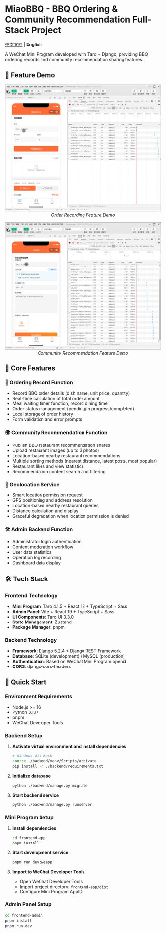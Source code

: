 # MiaoBBQ - BBQ Ordering & Community Recommendation Full-Stack Project

[中文文档](README.md) | **English**

A WeChat Mini Program developed with Taro + Django, providing BBQ ordering records and community recommendation sharing features.

## 📱 Feature Demo

<div align="center">
  <img src=".assets/images/order-page.gif" alt="Order recording feature demo" width="600"/>
  <br>
  <em>Order Recording Feature Demo</em>
  <br><br>
  <img src=".assets/images/community-page.gif" alt="Community recommendation feature demo" width="600"/>
  <br>
  <em>Community Recommendation Feature Demo</em>
</div>

## 🍖 Core Features

### 📝 Ordering Record Function
- Record BBQ order details (dish name, unit price, quantity)
- Real-time calculation of total order amount
- Meal waiting timer function, record dining time
- Order status management (pending/in progress/completed)
- Local storage of order history
- Form validation and error prompts

### 🌍 Community Recommendation Function  
- Publish BBQ restaurant recommendation shares
- Upload restaurant images (up to 3 photos)
- Location-based nearby restaurant recommendations
- Multiple sorting methods (nearest distance, latest posts, most popular)
- Restaurant likes and view statistics
- Recommendation content search and filtering

### 📍 Geolocation Service
- Smart location permission request
- GPS positioning and address resolution
- Location-based nearby restaurant queries
- Distance calculation and display
- Graceful degradation when location permission is denied

### 🛠 Admin Backend Function
- Administrator login authentication
- Content moderation workflow
- User data statistics
- Operation log recording
- Dashboard data display

## 🛠 Tech Stack

### Frontend Technology
- **Mini Program**: Taro 4.1.5 + React 18 + TypeScript + Sass
- **Admin Panel**: Vite + React 19 + TypeScript + Sass
- **UI Components**: Taro UI 3.3.0
- **State Management**: Zustand
- **Package Manager**: pnpm

### Backend Technology  
- **Framework**: Django 5.2.4 + Django REST Framework
- **Database**: SQLite (development) / MySQL (production)
- **Authentication**: Based on WeChat Mini Program openid
- **CORS**: django-cors-headers

## 🚀 Quick Start

### Environment Requirements
- Node.js >= 16
- Python 3.10+
- pnpm
- WeChat Developer Tools

### Backend Setup

1. **Activate virtual environment and install dependencies**
   ```bash
   # Windows Git Bash
   source ./backend/venv/Scripts/activate
   pip install -r ./backend/requirements.txt
   ```

2. **Initialize database**
   ```bash
   python ./backend/manage.py migrate
   ```

3. **Start backend service**
   ```bash
   python ./backend/manage.py runserver
   ```

### Mini Program Setup

1. **Install dependencies**
   ```bash
   cd frontend-app
   pnpm install
   ```

2. **Start development service**
   ```bash
   pnpm run dev:weapp
   ```

3. **Import to WeChat Developer Tools**
   - Open WeChat Developer Tools
   - Import project directory: `frontend-app/dist`
   - Configure Mini Program AppID

### Admin Panel Setup

```bash
cd frontend-admin
pnpm install
pnpm run dev
```
